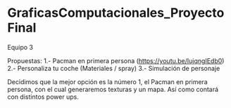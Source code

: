 # GraficasComputacionales_ProyectoFinal
Equipo 3

Propuestas: 
  1.- Pacman en primera persona (https://youtu.be/IujqngIEdb0)
  2.- Personaliza tu coche (Materiales / spray) 
  3.- Simulación de personaje 
  
Decidimos que la mejor opción es la número 1, el Pacman en primera persona, con el cual generaremos texturas y un mapa. 
Así como contará con distintos power ups. 

